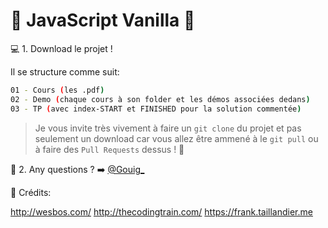 # 👑 JavaScript Vanilla 👑

💻 1. Download le projet !

Il se structure comme suit:
```sh
01 - Cours (les .pdf)
02 - Demo (chaque cours à son folder et les démos associées dedans)
03 - TP (avec index-START et FINISHED pour la solution commentée)
```

> Je vous invite très vivement à faire un `git clone` du projet et pas seulement un download car vous allez être ammené à le `git pull` ou à faire des `Pull Requests` dessus ! 🙊

🙋 2. Any questions ? ➡️ [@Gouig_]

[@Gouig_]: <https://twitter.com/Gouig_>

👊 Crédits:

http://wesbos.com/
http://thecodingtrain.com/
https://frank.taillandier.me
